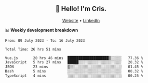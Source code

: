 
<h2 align="center">👋 Hello! I'm Cris.</h2>
<p align="center">
  <a href="https://www.criscunas.dev">Website</a> •
  <a href="https://www.linkedin.com/in/cristophercunas/">LinkedIn</a> 
</p>


📊 **Weekly development breakdown**
<!--START_SECTION:waka-->

```txt
From: 09 July 2023 - To: 16 July 2023

Total Time: 26 hrs 51 mins

Vue.js       20 hrs 46 mins  ███████████████████▒░░░░░   77.36 %
JavaScript   5 hrs 27 mins   █████░░░░░░░░░░░░░░░░░░░░   20.32 %
JSON         23 mins         ▒░░░░░░░░░░░░░░░░░░░░░░░░   01.45 %
Bash         5 mins          ░░░░░░░░░░░░░░░░░░░░░░░░░   00.32 %
TypeScript   4 mins          ░░░░░░░░░░░░░░░░░░░░░░░░░   00.25 %
```

<!--END_SECTION:waka-->

